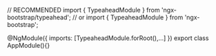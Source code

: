 // RECOMMENDED
import { TypeaheadModule } from 'ngx-bootstrap/typeahead';
// or
import { TypeaheadModule } from 'ngx-bootstrap';

@NgModule({
  imports: [TypeaheadModule.forRoot(),...]
})
export class AppModule(){}
